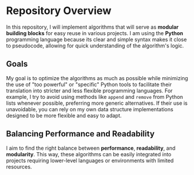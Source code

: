 # Repository Overview

In this repository, I will implement algorithms that will serve as **modular building blocks** for easy reuse in various projects. I am using the **Python** programming language because its clear and simple syntax makes it close to pseudocode, allowing for quick understanding of the algorithm's logic.

## Goals

My goal is to optimize the algorithms as much as possible while minimizing the use of "too powerful" or "specific" Python tools to facilitate their translation into stricter and less flexible programming languages. For example, I try to avoid using methods like `append` and `remove` from Python lists whenever possible, preferring more generic alternatives. If their use is unavoidable, you can rely on my own data structure implementations designed to be more flexible and easy to adapt.

## Balancing Performance and Readability

I aim to find the right balance between **performance**, **readability**, and **modularity**. This way, these algorithms can be easily integrated into projects requiring lower-level languages or environments with limited resources.

